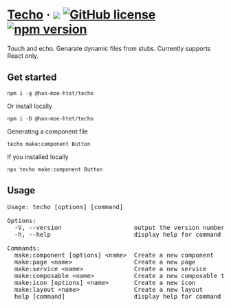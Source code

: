 # [Techo](https://github.com/HanMoeHtet/techo) &middot; ![](https://github.com/HanMoeHtet/techo/actions/workflows/main.yml/badge.svg) [![GitHub license](https://img.shields.io/badge/license-MIT-blue.svg)](./LICENSE) [![npm version](https://img.shields.io/npm/v/@han-moe-htet/techo.svg?style=flat)](https://www.npmjs.com/package/@han-moe-htet/techo) 

Touch and echo. Genarate dynamic files from stubs. Currently supports React only.

## Get started

```
npm i -g @han-moe-htet/techo
```

Or install locally
```
npm i -D @han-moe-htet/techo
```

Generating a component file
```
techo make:component Button
```

If you installed locally
```
npx techo make:component Button
```

## Usage 

<pre>Usage: techo [options] [command]

Options:
  -V, --version                    output the version number
  -h, --help                       display help for command

Commands:
  make:component [options] &lt;name&gt;  Create a new component
  make:page &lt;name&gt;                 Create a new page
  make:service &lt;name&gt;              Create a new service
  make:composable &lt;name&gt;           Create a new composable that contains related hooks, contexts, providers, HOCs
  make:icon [options] &lt;name&gt;       Create a new icon
  make:layout &lt;name&gt;               Create a new layout
  help [command]                   display help for command</pre>